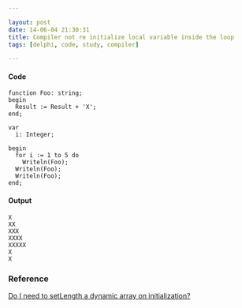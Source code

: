 ```yaml
---

layout: post
date: 14-06-04 21:30:31
title: Compiler not re initialize local variable inside the loop
tags: [delphi, code, study, compiler]

---
```


#### Code

```Delphi
function Foo: string;
begin
  Result := Result + 'X';
end;

var
  i: Integer;

begin
  for i := 1 to 5 do
    Writeln(Foo);
  Writeln(Foo);
  Writeln(Foo);
end;
```

#### Output

```
X
XX
XXX
XXXX
XXXXX
X
X
```

### Reference

[Do I need to setLength a dynamic array on initialization?](http://stackoverflow.com/a/5315254/724897)

